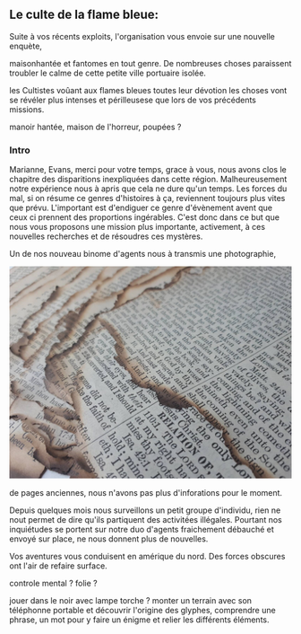 ## Le culte de la flame bleue:

Suite à vos récents exploits, l'organisation vous envoie sur une nouvelle enquète,

maisonhantée et fantomes en tout genre.
De nombreuses choses paraissent troubler le calme de cette petite ville portuaire isolée.

les Cultistes voûant aux flames bleues toutes leur dévotion les choses vont se révéler plus intenses et périlleusese que lors de vos précédents missions.

manoir hantée, maison de l'horreur, poupées ?

### Intro

Marianne, Evans, merci pour votre temps, grace à vous, nous avons clos le chapitre des disparitions inexpliquées dans cette région.
Malheureusement notre expérience nous à apris que cela ne dure qu'un temps. Les forces du mal, si on résume ce genres d'histoires à ça, reviennent toujours plus vites que prévu.
L'important est d'endiguer ce genre d'évènement avent que ceux ci prennent des proportions ingérables.
C'est donc dans ce but que nous vous proposons une mission plus importante, activement, à ces nouvelles recherches et de résoudres ces mystères.

Un de nos nouveau binome d'agents nous à transmis une photographie,

![photo pages anciennes](/assets/images3/il_1588xN.3170251483_t6gm.jpg)

de pages anciennes, nous n'avons pas plus d'inforations pour le moment.

<!-- peux nous nous inquiètons suite à de nouvelles signalement. Mais des énergies obscures nous ont étés détectés et  -->

Depuis quelques mois nous surveillons un petit groupe d'individu, rien ne nout permet de dire qu'ils partiquent des activitées illégales. Pourtant nos inquiétudes se portent sur notre duo d'agents fraichement débauché et envoyé sur place, ne nous donnent plus de nouvelles.

Vos aventures vous conduisent en amérique du nord.
Des forces obscures ont l'air de refaire surface.

controle mental ?
folie ?

jouer dans le noir avec lampe torche ? monter un terrain avec son téléphonne portable et découvrir l'origine des glyphes, comprendre une phrase, un mot pour y faire un énigme et relier les différents éléments.
